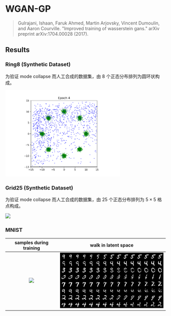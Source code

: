 # WGAN-GP

>Gulrajani, Ishaan, Faruk Ahmed, Martin Arjovsky, Vincent Dumoulin, and Aaron Courville. "Improved training of wasserstein gans." arXiv preprint arXiv:1704.00028 (2017).



## Results



### Ring8 (Synthetic Dataset)

为验证 mode collapse 而人工合成的数据集，由 8 个正态分布排列为圆环状构成。

<img src="./assets/ring8_samples.gif" width=360 />

### Grid25 (Synthetic Dataset)

为验证 mode collapse 而人工合成的数据集，由 25 个正态分布排列为 $5\times5$ 格点构成。

<img src="./assets/grid25_samples.gif" width=360 />

### MNIST

|             samples during training              |             walk in latent space             |
| :----------------------------------------------: |:--------------------------------------------:|
| <img src="./assets/mnist_samples.gif" width=360 /> | <img src="./assets/mnist_walk.png" width=360/> |

